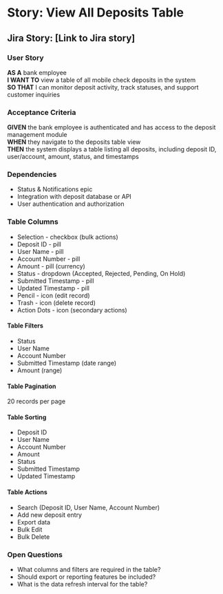 # Story: View All Deposits Table

## Jira Story: [Link to Jira story]

### User Story

**AS A** bank employee  
**I WANT TO** view a table of all mobile check deposits in the system  
**SO THAT** I can monitor deposit activity, track statuses, and support customer inquiries

### Acceptance Criteria

**GIVEN** the bank employee is authenticated and has access to the deposit management module  
**WHEN** they navigate to the deposits table view  
**THEN** the system displays a table listing all deposits, including deposit ID, user/account, amount, status, and timestamps

### Dependencies

- Status & Notifications epic
- Integration with deposit database or API
- User authentication and authorization

### Table Columns

- Selection - checkbox (bulk actions)
- Deposit ID - pill
- User Name - pill
- Account Number - pill
- Amount - pill (currency)
- Status - dropdown (Accepted, Rejected, Pending, On Hold)
- Submitted Timestamp - pill
- Updated Timestamp - pill
- Pencil - icon (edit record)
- Trash - icon (delete record)
- Action Dots - icon (secondary actions)

#### Table Filters

- Status
- User Name
- Account Number
- Submitted Timestamp (date range)
- Amount (range)

#### Table Pagination

20 records per page

#### Table Sorting

- Deposit ID
- User Name
- Account Number
- Amount
- Status
- Submitted Timestamp
- Updated Timestamp

#### Table Actions

- Search (Deposit ID, User Name, Account Number)
- Add new deposit entry
- Export data
- Bulk Edit
- Bulk Delete

### Open Questions

- What columns and filters are required in the table?
- Should export or reporting features be included?
- What is the data refresh interval for the table?
